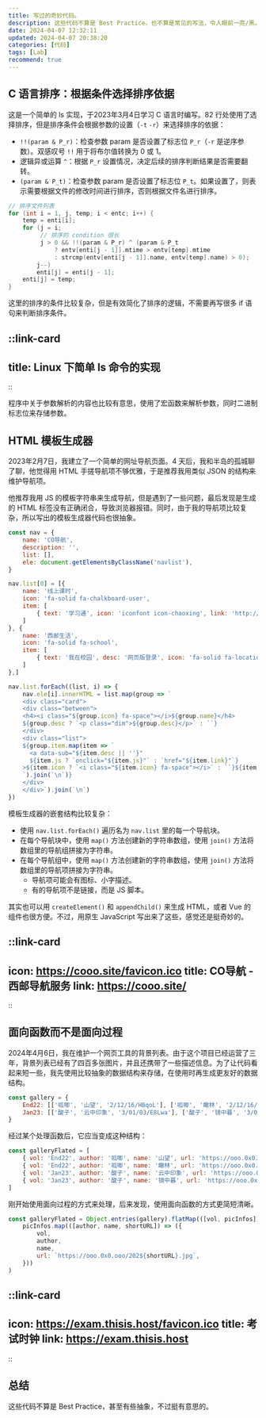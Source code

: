 ```yaml
---
title: 写过的奇妙代码。
description: 这些代码不算是 Best Practice，也不算是常见的写法，令人眼前一亮/黑。
date: 2024-04-07 12:32:11
updated: 2024-04-07 20:38:20
categories: [代码]
tags: [Lab]
recommend: true
---
```


## C 语言排序：根据条件选择排序依据

这是一个简单的 ls 实现，于2023年3月4日学习 C 语言时编写。82 行处使用了选择排序，但是排序条件会根据参数的设置（`-t` `-r`）来选择排序的依据：

- `!!(param & P_r)`：检查参数 param 是否设置了标志位 `P_r`（`-r` 是逆序参数）。双感叹号 `!!` 用于将布尔值转换为 0 或 1。
- 逻辑异或运算 `^`：根据 `P_r` 设置情况，决定后续的排序判断结果是否需要翻转。
- `(param & P_t)`：检查参数 param 是否设置了标志位 `P_t`。如果设置了，则表示需要根据文件的修改时间进行排序，否则根据文件名进行排序。

```c
// 排序文件列表
for (int i = 1, j, temp; i < entc; i++) {
    temp = enti[i];
    for (j = i;
         // 排序的 condition 很长
         j > 0 && !!(param & P_r) ^ (param & P_t
             ? entv[enti[j - 1]].mtime > entv[temp].mtime
             : strcmp(entv[enti[j - 1]].name, entv[temp].name) > 0);
        j--)
        enti[j] = enti[j - 1];
    enti[j] = temp;
}
```

这里的排序的条件比较复杂，但是有效简化了排序的逻辑，不需要再写很多 if 语句来判断排序条件。

::link-card
---
title: Linux 下简单 ls 命令的实现
---
::

程序中关于参数解析的内容也比较有意思，使用了宏函数来解析参数，同时二进制标志位来存储参数。

## HTML 模板生成器

2023年2月7日，我建立了一个简单的网址导航页面。4 天后，我和半岛的孤城聊了聊，他觉得用 HTML 手搓导航项不够优雅，于是推荐我用类似 JSON 的结构来维护导航项。

他推荐我用 JS 的模板字符串来生成导航，但是遇到了一些问题，最后发现是生成的 HTML 标签没有正确闭合，导致浏览器报错。同时，由于我的导航项比较复杂，所以写出的模板生成器代码也很抽象。

```js
const nav = {
    name: 'CO导航',
    description: '',
    list: [],
    ele: document.getElementsByClassName('navlist'),
}

nav.list[0] = [{
    name: '线上课时',
    icon: 'fa-solid fa-chalkboard-user',
    item: [
        { text: '学习通', icon: 'iconfont icon-chaoxing', link: 'http://i.chaoxing.com/' },
    ]
}, {
    name: '西邮生活',
    icon: 'fa-solid fa-school',
    item: [
        { text: '我在校园', desc: '网页版登录', icon: 'fa-solid fa-location-dot', js: 'dialog.showMsg(this.textContent)' },
    ]
},]

nav.list.forEach((list, i) => {
    nav.ele[i].innerHTML = list.map(group => `
    <div class="card">
    <div class="between">
    <h4><i class="${group.icon} fa-space"></i>${group.name}</h4>
    ${group.desc ? `<p class="dim">${group.desc}</p>` : ``}
    </div>
    <div class="list">
    ${group.item.map(item => `
      <a data-sub="${item.desc || ''}"
      ${item.js ? `onclick="${item.js}"` : `href="${item.link}"`}
    >${item.icon ? `<i class="${item.icon} fa-space"></i>` : ``}${item.text}</a>
    `).join(`\n`)}
    </div>
    </div>`).join(`\n`)
})
```

模板生成器的嵌套结构比较复杂：

- 使用 `nav.list.forEach()` 遍历名为 `nav.list` 里的每一个导航块。
- 在每个导航块中，使用 `map()` 方法创建新的字符串数组，使用 `join()` 方法将数组里的导航组拼接为字符串。
- 在每个导航组中，使用 `map()` 方法创建新的字符串数组，使用 `join()` 方法将数组里的导航项拼接为字符串。
  - 导航项可能会有图标、小字描述。
  - 有的导航项不是链接，而是 JS 脚本。

其实也可以用 `createElement()` 和 `appendChild()` 来生成 HTML，或者 Vue 的组件也很方便。不过，用原生 JavaScript 写出来了这些，感觉还是挺奇妙的。

::link-card
---
icon: https://cooo.site/favicon.ico
title: CO导航 - 西邮导航服务
link: https://cooo.site/
---
::

## 面向函数而不是面向过程

2024年4月6日，我在维护一个网页工具的背景列表。由于这个项目已经运营了三年，背景列表已经有了四百多张图片，并且还携带了一些描述信息。为了让代码看起来短一些，我先使用比较抽象的数据结构来存储，在使用时再生成更友好的数据结构。

```js
const gallery = {
    End22: [['呱唧', '山望', '2/12/16/HBqoL'], ['呱唧', '瞰林', '2/12/16/HBBGX'],],
    Jan23: [['酸子', '云中印象', '3/01/03/E8Lwa'], ['酸子', '镜中暮', '3/01/03/E8HSK'],],
}
```

经过某个处理函数后，它应当变成这种结构：

```js
const galleryFlated = [
    { vol: 'End22', author: '呱唧', name: '山望', url: 'https://ooo.0x0.ooo/2022/12/16/HBqoL.jpg' },
    { vol: 'End22', author: '呱唧', name: '瞰林', url: 'https://ooo.0x0.ooo/2022/12/16/HBBGX.jpg' },
    { vol: 'Jan23', author: '酸子', name: '云中印象', url: 'https://ooo.0x0.ooo/2023/01/03/E8Lwa.jpg' },
    { vol: 'Jan23', author: '酸子', name: '镜中暮', url: 'https://ooo.0x0.ooo/2023/01/03/E8HSK.jpg' }
]
```

刚开始使用面向过程的方式来处理，后来发现，使用面向函数的方式更简短清晰。

```js
const galleryFlated = Object.entries(gallery).flatMap(([vol, picInfos]) =>
    picInfos.map(([author, name, shortURL]) => ({
        vol,
        author,
        name,
        url: `https://ooo.0x0.ooo/202${shortURL}.jpg`,
    }))
)
```

::link-card
---
icon: https://exam.thisis.host/favicon.ico
title: 考试时钟
link: https://exam.thisis.host
---
::

## 总结

这些代码不算是 Best Practice，甚至有些抽象，不过挺有意思的。
